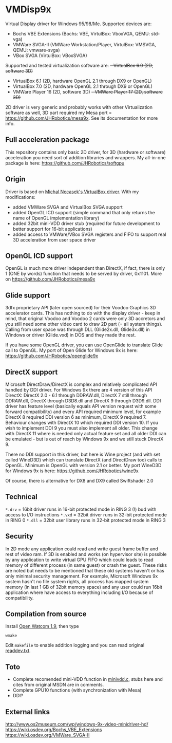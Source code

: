 # VMDisp9x
Virtual Display driver for Windows 95/98/Me. Supported devices are:
- Bochs VBE Extensions (Bochs: VBE, VirtulBox: VboxVGA, QEMU: std-vga)
- VMWare SVGA-II (VMWare Workstation/Player, VirtulBox: VMSVGA, QEMU: vmware-svga)
- VBox SVGA (VirtulBox: VBoxSVGA)

Supported and tested virtualization software are:
~~- VirtualBox 6.0 (2D, software 3D)~~
- VirtualBox 6.1 (2D, hardware OpenGL 2.1 through DX9 or OpenGL)
- VirtualBox 7.0 (2D, hardware OpenGL 2.1 through DX9 or OpenGL)
- VMWare Player 16 (2D, software 3D)
~~- VMWare Player 17 (2D, software 3D)~~

2D driver is very generic and probably works with other Virtualization software as well, 3D part required my Mesa port = https://github.com/JHRobotics/mesa9x. See its documentation for more info.

## Full acceleration package
This repository contains only basic 2D driver, for 3D (hardware or software) acceleration you need sort of addition libraries and wrappers. My all-in-one package is here: https://github.com/JHRobotics/softgpu

## Origin
Driver is based on [Michal Necasek's VirtualBox driver](http://www.os2museum.com/wp/windows-9x-video-minidriver-hd/). With my modifications:
- added VMWare SVGA and VirtualBox SVGA support
- added OpenGL ICD support (simple command that only returns the name of OpenGL implementation library)
- added 32bit mini-VDD driver stub (required for future development to better support for 16-bit applications)
- added access to VMWare/VBox SVGA registers and FIFO to support real 3D acceleration from user space driver

## OpenGL ICD support
OpenGL is much more driver independent than DirectX, if fact, there is only 1 (ONE by words) function that needs to be served by driver, 0x1101. More on https://github.com/JHRobotics/mesa9x

## Glide support
3dfx proprietary API (later open sourced) for their Voodoo Graphics 3D accelerator cards. This has nothing to do with the display driver - keep in mind, that original Voodoo and Voodoo 2 cards were only 3D accretors and you still need some other video card to draw 2D part (= all system things). Calling from user space was through DLL (Glide2x.dll, Glide3x.dll) in Windows or driver (Glide.vxd) in DOS and they made the rest.

If you have some OpenGL driver, you can use OpenGlide to translate Glide call to OpenGL. My port of Open Glide for Windows 9x is here: https://github.com/JHRobotics/openglide9x

## DirectX support
Microsoft DirectDraw/DirectX is complex and relatively complicated API handled by DDI driver. For Windows 9x there are 4 version of this API DirectX: DirectX 2.0 - 6.1 through DDRAW.dll, DirectX 7 still through DDRAW.dll, DirectX through D3D8.dll and DirectX 9 through D3D9.dll. DDI driver has feature level (basically equals API version request with some forward compatibility) and every API required minimum level, for example DirectX 8 required DDI version 6 as minimum, DirectX 9 required 7. Behaviour changes with DirectX 10 which required DDI version 10. If you wish to implement DDI 9 you must also implement all older. This change with DirectX 11 where is needed only actual feature set and all older DDI can be emulated - but is out of reach by Windows 9x and we still stuck DirectX 9.

There no DDI support in this driver, but here is Wine project (and with set called WineD3D) which can translate DirectX (and DirectDraw too) calls to OpenGL. Minimum is OpenGL with version 2.1 or better. My port WineD3D for Windows 9x is here: https://github.com/JHRobotics/wine9x

Of course, there is alternative for DX8 and DX9 called Swiftshader 2.0

## Technical
`*.drv` = 16bit driver runs in 16-bit protected mode in RING 3 (!) bud with access to I/O instructions 
`*.vxd` = 32bit driver runs in 32-bit protected mode in RING 0
`*.dll` = 32bit user library runs in 32-bit protected mode in RING 3

## Security
In 2D mode any application could read and write guest frame buffer and rest of video ram. If 3D is enabled and works (on hypervisor site) is possible by any application to write virtual GPU FIFO which could leads to read memory of different process (in same guest) or crash the guest. These risks are noted but needs to be mentioned that these old systems haven't or has only minimal security management. For example, Microsoft Windows 9x system hasn't no file system rights, all process has mapped system memory (in last 1 GB of 32bit memory space) and any user could run 16bit application where have access to everything including I/O because of compatibility.

## Compilation from source
Install [Open Watcom 1.9](http://openwatcom.org/ftp/install/), then type
```
wmake
```
Edit `makefile` to enable addition logging and you can read original [readdev.txt](readdev.txt).

## Toto
- Complete recomended mini-VDD function in [minivdd.c](minivdd.c), stubs here and cites from original MSDN are in comments.
- Complete GPU10 functions (with synchronization with Mesa)
- DDI?

## External links
http://www.os2museum.com/wp/windows-9x-video-minidriver-hd/
https://wiki.osdev.org/Bochs_VBE_Extensions
https://wiki.osdev.org/VMWare_SVGA-II
